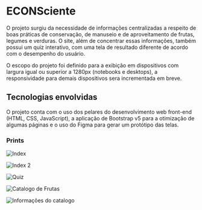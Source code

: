 # ECONSciente

O projeto surgiu da necessidade de informações centralizadas a respeito de boas práticas de conservação, de manuseio e de aproveitamento de frutas, legumes e verduras. O site, além de concentrar essas informações, também possui um quiz interativo, com uma tela de resultado diferente de acordo com o desempenho do usuário.

O escopo do projeto foi definido para a exibição em dispositivos com largura igual ou superior a 1280px (notebooks e desktops), a responsividade para demais dispositivos sera incrementada em breve.


## Tecnologias envolvidas

O projeto conta com o uso dos pelares do desenvolvimento web front-end (HTML, CSS, JavaScript), a aplicação de Bootstrap v5 para a otimização de algumas páginas e o uso do Figma para gerar um protótipo das telas.


### Prints

![Index](https://github.com/user-attachments/assets/9c847ddc-4c56-4fcc-844f-c0cc84d2dbcd)

![Index 2](https://github.com/user-attachments/assets/2e1de43c-5e7d-40eb-82a6-3095cfbce254)

![Quiz](https://github.com/user-attachments/assets/6030f69f-0a2d-4682-a4b2-55531c1ebd0d)

![Catalogo de Frutas](https://github.com/user-attachments/assets/20c0a5b0-8006-45f1-9321-00cecd382c76)

![Informações do catalogo](https://github.com/user-attachments/assets/4ed216b5-dba5-4e6a-9a98-3be5e0489fcf)
